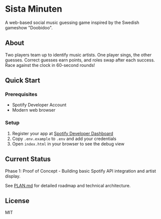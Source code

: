 # Sista Minuten

A web-based social music guessing game inspired by the Swedish gameshow "Doobidoo".

## About

Two players team up to identify music artists. One player sings, the other guesses. Correct guesses earn points, and roles swap after each success. Race against the clock in 60-second rounds!

## Quick Start

### Prerequisites
- Spotify Developer Account
- Modern web browser

### Setup
1. Register your app at [Spotify Developer Dashboard](https://developer.spotify.com/dashboard)
2. Copy `.env.example` to `.env` and add your credentials
3. Open `index.html` in your browser to see the debug view

## Current Status

Phase 1: Proof of Concept - Building basic Spotify API integration and artist display.

See [PLAN.md](PLAN.md) for detailed roadmap and technical architecture.

## License

MIT
